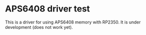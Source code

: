 # APS6408 driver test <!-- omit in toc -->

This is a driver for using APS6408 memory with RP2350.  It is under development (does not work yet).